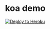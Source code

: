 # koa demo

[![Deploy to Heroku](https://www.herokucdn.com/deploy/button.png)](https://heroku.com/deploy)